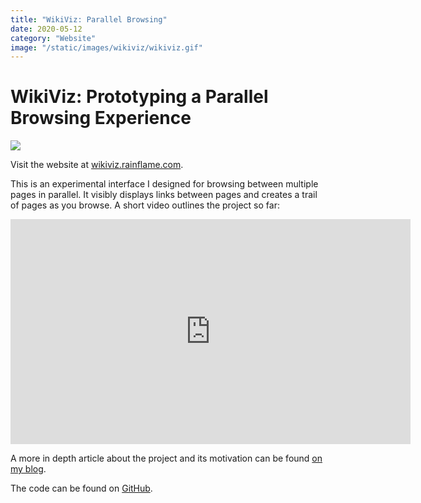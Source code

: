 ```yaml
---
title: "WikiViz: Parallel Browsing"
date: 2020-05-12
category: "Website"
image: "/static/images/wikiviz/wikiviz.gif"
---
```


# WikiViz: Prototyping a Parallel Browsing Experience

![](/static/images/wikiviz/wikiviz.gif)

Visit the website at [wikiviz.rainflame.com](https://wikiviz.rainflame.com).

This is an experimental interface I designed for browsing between multiple pages in parallel. It visibly displays links between pages and creates a trail of pages as you browse. A short video outlines the project so far:

<iframe src="https://player.vimeo.com/video/417344792" width="640" height="360" frameborder="0" allow="autoplay; fullscreen" allowfullscreen></iframe>

A more in depth article about the project and its motivation can be found [on my blog](https://thoughts.christianbroms.com/post/wikiviz). 

The code can be found on [GitHub](https://github.com/rainflame/wikiviz). 
